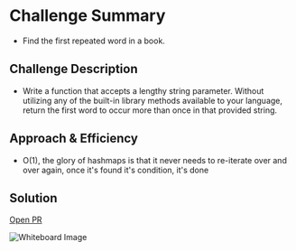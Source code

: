# Challenge Summary
<!-- Short summary or background information -->
- Find the first repeated word in a book.

## Challenge Description
<!-- Description of the challenge -->
- Write a function that accepts a lengthy string parameter. Without utilizing any of the built-in library methods available to your language, return the first word to occur more than once in that provided string.

## Approach & Efficiency
<!-- What approach did you take? Why? What is the Big O space/time for this approach? -->
- O(1), the glory of hashmaps is that it never needs to re-iterate over and over again, once it's found it's condition, it's done

## Solution

[Open PR](https://github.com/SianCulligan/python-data-structures-and-algorithms/pull/25)

![Whiteboard Image](rw.png)